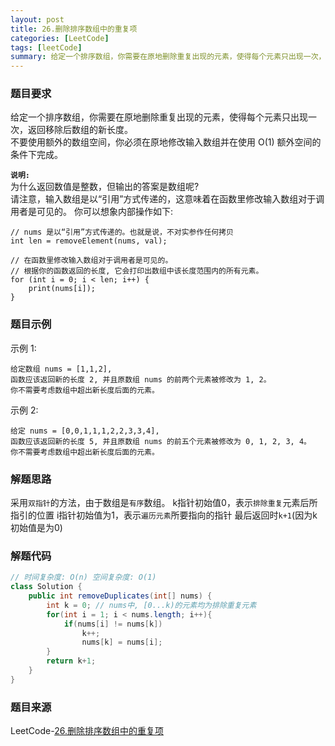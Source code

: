 ```yaml
---
layout: post
title: 26.删除排序数组中的重复项
categories: [LeetCode]
tags: [leetCode]
summary: 给定一个排序数组，你需要在原地删除重复出现的元素，使得每个元素只出现一次，返回移除后数组的新长度。
---
```


### 题目要求
给定一个排序数组，你需要在原地删除重复出现的元素，使得每个元素只出现一次，返回移除后数组的新长度。  
不要使用额外的数组空间，你必须在原地修改输入数组并在使用 O(1) 额外空间的条件下完成。


**`说明:`**  
为什么返回数值是整数，但输出的答案是数组呢?  
请注意，输入数组是以“引用”方式传递的，这意味着在函数里修改输入数组对于调用者是可见的。
你可以想象内部操作如下:

```
// nums 是以“引用”方式传递的。也就是说，不对实参作任何拷贝
int len = removeElement(nums, val);

// 在函数里修改输入数组对于调用者是可见的。
// 根据你的函数返回的长度, 它会打印出数组中该长度范围内的所有元素。
for (int i = 0; i < len; i++) {
    print(nums[i]);
}
```

### 题目示例
示例 1:
```
给定数组 nums = [1,1,2], 
函数应该返回新的长度 2, 并且原数组 nums 的前两个元素被修改为 1, 2。 
你不需要考虑数组中超出新长度后面的元素。
```

示例 2:
```
给定 nums = [0,0,1,1,1,2,2,3,3,4],
函数应该返回新的长度 5, 并且原数组 nums 的前五个元素被修改为 0, 1, 2, 3, 4。
你不需要考虑数组中超出新长度后面的元素。
```

### 解题思路
采用`双指针`的方法，由于数组是`有序`数组。
k指针初始值0，表示`排除重复`元素后所指引的位置
i指针初始值为1，表示`遍历元素`所要指向的指针
最后返回时`k+1`(因为k初始值是为0)

### 解题代码

```java
// 时间复杂度: O(n) 空间复杂度: O(1)
class Solution {
    public int removeDuplicates(int[] nums) {
        int k = 0; // nums中, [0...k)的元素均为排除重复元素
        for(int i = 1; i < nums.length; i++){
            if(nums[i] != nums[k])
                k++;
                nums[k] = nums[i];
        }
        return k+1;
    }
}
```

### 题目来源
LeetCode-[26.删除排序数组中的重复项](https://leetcode-cn.com/problems/remove-duplicates-from-sorted-array/)